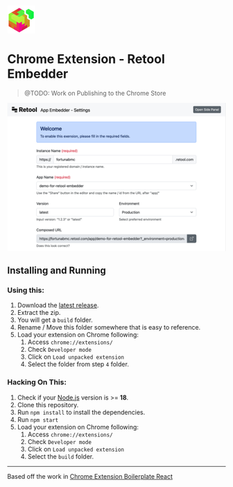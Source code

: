 <img src="src/assets/img/icon-128.png" width="64"/>

# Chrome Extension - Retool Embedder

> @TODO: Work on Publishing to the Chrome Store

![Options](/screenshots/options.png?raw=true "Screenshot of the extension's options page")

## Installing and Running

### Using this:

1. Download the [latest release](https://github.com/khill-fbmc/chrome-ext-retool-embedder/releases).
2. Extract the zip.
3. You will get a `build` folder.
4. Rename / Move this folder somewhere that is easy to reference.
5. Load your extension on Chrome following:
   1. Access `chrome://extensions/`
   2. Check `Developer mode`
   3. Click on `Load unpacked extension`
   4. Select the folder from step `4` folder.

### Hacking On This:

1. Check if your [Node.js](https://nodejs.org/) version is >= **18**.
2. Clone this repository.
3. Run `npm install` to install the dependencies.
4. Run `npm start`
5. Load your extension on Chrome following:
   1. Access `chrome://extensions/`
   2. Check `Developer mode`
   3. Click on `Load unpacked extension`
   4. Select the `build` folder.

---

Based off the work in [Chrome Extension Boilerplate React](https://github.com/lxieyang/chrome-extension-boilerplate-react.git)
